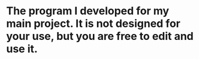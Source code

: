 # The program I developed for my main project. It is not designed for your use, but you are free to edit and use it.
